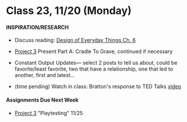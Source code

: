  # Class 23, 11/20 (Monday)


#### INSPIRATION/RESEARCH

* Discuss reading: [Design of Everyday Things Ch. 6](https://drive.google.com/file/d/1xCeq74PZyiEm1Zyq3qS_HpTDgOjwoZYu/view?usp=sharing)

* [Project 3](seatbelts.md) Present Part A: Cradle To Grave, continued if necessary

* Constant Output Updates–– select 2 posts to tell us about, could be favorite/least favorite, two that have a relationship, one that led to another, first and latest...

 * (time pending) Watch in class: Bratton's response to TED Talks [video](https://www.youtube.com/watch?v=Yo5cKRmJaf0) 

 #### Assignments Due Next Week
 
* [Project 3](seatbelts.md) "Playtesting" 11/25 
